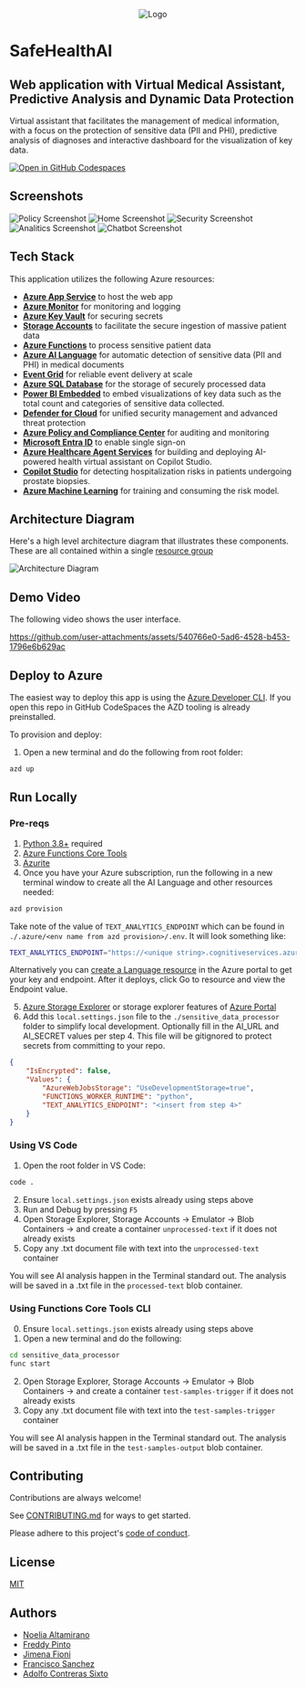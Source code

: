 <p align="center">
  <img src="https://raw.githubusercontent.com/InnovationChallengeGrupo5/SafeHealthAI/refs/heads/main/assets/images/logo/Animated_Logo_SafeHealthAI.gif" alt="Logo">
</p>

# SafeHealthAI
## Web application with Virtual Medical Assistant, Predictive Analysis and Dynamic Data Protection

Virtual assistant that facilitates the management of medical information, with a focus on the protection of sensitive data (PII and PHI), predictive analysis of diagnoses and interactive dashboard for the visualization of key data.  

[![Open in GitHub Codespaces](https://github.com/codespaces/badge.svg)](https://codespaces.new/InnovationChallengeGrupo5/SafeHealthAI)

## Screenshots

![Policy Screenshot](/assets/images/screenshots/policy.png)
![Home Screenshot](/assets/images/screenshots/home.png)
![Security Screenshot](/assets/images/screenshots/dashboard-security.png)
![Analitics Screenshot](/assets/images/screenshots/dashboard-analytics.png)
![Chatbot Screenshot](/assets/images/screenshots/chatbot.png)

## Tech Stack

This application utilizes the following Azure resources:

- [**Azure App Service**](https://docs.microsoft.com/azure/app-service/) to host the web app
- [**Azure Monitor**](https://docs.microsoft.com/azure/azure-monitor/) for monitoring and logging
- [**Azure Key Vault**](https://docs.microsoft.com/azure/key-vault/) for securing secrets
- [**Storage Accounts**](https://docs.microsoft.com/azure/storage/) to facilitate the secure ingestion of massive patient data
- [**Azure Functions**](https://learn.microsoft.com/en-us/azure/azure-functions/functions-overview?pivots=programming-language-python) to process sensitive patient data
- [**Azure AI Language**](https://docs.microsoft.com/azure/cognitive-services/language-service/) for automatic detection of sensitive data (PII and PHI) in medical documents
- [**Event Grid**](https://docs.microsoft.com/azure/event-grid/) for reliable event delivery at scale
- [**Azure SQL Database**](https://docs.microsoft.com/azure/azure-sql/database/sql-database-paas-overview?view=azuresql) for the storage of securely processed data
- [**Power BI Embedded**](https://azure.microsoft.com/services/power-bi-embedded) to embed visualizations of key data such as the total count and categories of sensitive data collected.
- [**Defender for Cloud**](https://docs.microsoft.com/azure/defender-for-cloud/) for unified security management and advanced threat protection
- [**Azure Policy and Compliance Center**](https://docs.microsoft.com/azure/governance/policy/) for auditing and monitoring
- [**Microsoft Entra ID**](https://azure.microsoft.com/services/active-directory) to enable single sign-on
- [**Azure Healthcare Agent Services**](https://learn.microsoft.com/en-us/azure/health-bot/) for building and deploying AI-powered health virtual assistant on Copilot Studio.
- [**Copilot Studio**](https://learn.microsoft.com/en-us/azure/health-bot/overview) for detecting hospitalization risks in patients undergoing prostate biopsies.
- [**Azure Machine Learning**](https://learn.microsoft.com/en-us/azure/machine-learning/) for training and consuming the risk model.

## Architecture Diagram

Here's a high level architecture diagram that illustrates these components. These are all contained within a single [resource group](https://docs.microsoft.com/azure/azure-resource-manager/management/manage-resource-groups-portal)

![Architecture Diagram](/assets/images/architecture/architecture-diagram.png)

## Demo Video

The following video shows the user interface.

https://github.com/user-attachments/assets/540766e0-5ad6-4528-b453-1796e6b629ac


## Deploy to Azure

The easiest way to deploy this app is using the [Azure Developer CLI](https://aka.ms/azd).  If you open this repo in GitHub CodeSpaces the AZD tooling is already preinstalled.

To provision and deploy:
1) Open a new terminal and do the following from root folder:
```bash
azd up
```
## Run Locally

### Pre-reqs
1) [Python 3.8+](https://www.python.org/) required 
2) [Azure Functions Core Tools](https://learn.microsoft.com/en-us/azure/azure-functions/functions-run-local?tabs=v4%2Cmacos%2Ccsharp%2Cportal%2Cbash#install-the-azure-functions-core-tools)
3) [Azurite](https://github.com/Azure/Azurite)
4) Once you have your Azure subscription, run the following in a new terminal window to create all the AI Language and other resources needed:
```bash
azd provision
```

Take note of the value of `TEXT_ANALYTICS_ENDPOINT` which can be found in `./.azure/<env name from azd provision>/.env`.  It will look something like:
```bash
TEXT_ANALYTICS_ENDPOINT="https://<unique string>.cognitiveservices.azure.com/"
```

Alternatively you can [create a Language resource](https://portal.azure.com/#create/Microsoft.CognitiveServicesTextAnalytics) in the Azure portal to get your key and endpoint. After it deploys, click Go to resource and view the Endpoint value.

5) [Azure Storage Explorer](https://azure.microsoft.com/en-us/products/storage/storage-explorer/) or storage explorer features of [Azure Portal](https://portal.azure.com)
6) Add this `local.settings.json` file to the `./sensitive_data_processor` folder to simplify local development.  Optionally fill in the AI_URL and AI_SECRET values per step 4.  This file will be gitignored to protect secrets from committing to your repo.  
```json
{
    "IsEncrypted": false,
    "Values": {
        "AzureWebJobsStorage": "UseDevelopmentStorage=true",
        "FUNCTIONS_WORKER_RUNTIME": "python",
        "TEXT_ANALYTICS_ENDPOINT": "<insert from step 4>"
    }
}
```

### Using VS Code
1) Open the root folder in VS Code:

```bash
code .
```
2) Ensure `local.settings.json` exists already using steps above
3) Run and Debug by pressing `F5`
4) Open Storage Explorer, Storage Accounts -> Emulator -> Blob Containers -> and create a container `unprocessed-text` if it does not already exists
5) Copy any .txt document file with text into the `unprocessed-text` container

You will see AI analysis happen in the Terminal standard out.  The analysis will be saved in a .txt file in the `processed-text` blob container.

### Using Functions Core Tools CLI
0) Ensure `local.settings.json` exists already using steps above
1) Open a new terminal and do the following:

```bash
cd sensitive_data_processor
func start
```
2) Open Storage Explorer, Storage Accounts -> Emulator -> Blob Containers -> and create a container `test-samples-trigger` if it does not already exists
3) Copy any .txt document file with text into the `test-samples-trigger` container

You will see AI analysis happen in the Terminal standard out.  The analysis will be saved in a .txt file in the `test-samples-output` blob container.

## Contributing

Contributions are always welcome!

See [CONTRIBUTING.md](CONTRIBUTING.md) for ways to get started.

Please adhere to this project's [code of conduct](.github\CODE_OF_CONDUCT.md).

## License

[MIT](LICENSE)

## Authors

- [Noelia Altamirano](https://www.github.com/noelia-alt)
- [Freddy Pinto](https://www.github.com/FreddyPinto)
- [Jimena Fioni](https://www.github.com/JimeFioni)
- [Francisco Sanchez](https://www.github.com/fjsanchezm)
- [Adolfo Contreras Sixto](https://github.com/sixto-AC)

